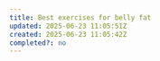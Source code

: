 ```yaml
---
title: Best exercises for belly fat
updated: 2025-06-23 11:05:51Z
created: 2025-06-23 11:05:42Z
completed?: no
---
```


